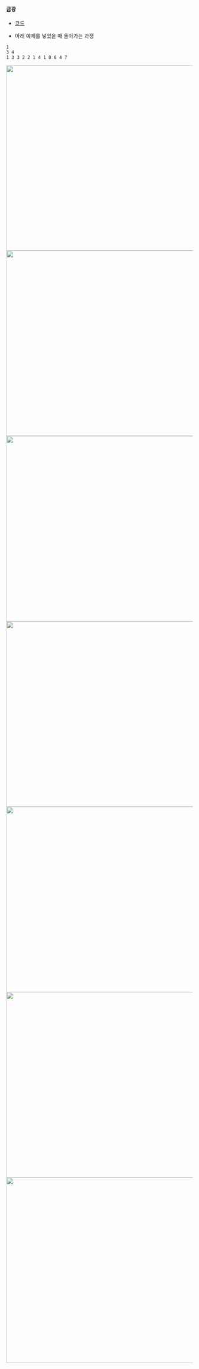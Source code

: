 #### 금광

- [코드](https://github.com/soocy0718/python/blob/main/coding_study/BFS_DFS/%EB%B0%B1%EC%A4%80_16918_%EB%B4%84%EB%B2%84%EB%A7%A8_0308.py)

- 아래 예제를 넣었을 때 돌아가는 과정
```
1
3 4
1 3 3 2 2 1 4 1 0 6 4 7
```
<html>
<img src="https://github.com/soocy0718/python/blob/main/coding_study/DP/%EA%B8%88%EA%B4%91_%EC%BD%94%EB%93%9C_%EC%84%A4%EB%AA%85/%EC%8A%AC%EB%9D%BC%EC%9D%B4%EB%93%9C1.PNG", height="500", width="600">
<img src="https://github.com/soocy0718/python/blob/main/coding_study/DP/%EA%B8%88%EA%B4%91_%EC%BD%94%EB%93%9C_%EC%84%A4%EB%AA%85/%EC%8A%AC%EB%9D%BC%EC%9D%B4%EB%93%9C2.PNG", height="500", width="600">
<img src="https://github.com/soocy0718/python/blob/main/coding_study/DP/%EA%B8%88%EA%B4%91_%EC%BD%94%EB%93%9C_%EC%84%A4%EB%AA%85/%EC%8A%AC%EB%9D%BC%EC%9D%B4%EB%93%9C3.PNG", height="500", width="600">
<img src="https://github.com/soocy0718/python/blob/main/coding_study/DP/%EA%B8%88%EA%B4%91_%EC%BD%94%EB%93%9C_%EC%84%A4%EB%AA%85/%EC%8A%AC%EB%9D%BC%EC%9D%B4%EB%93%9C4.PNG", height="500", width="600">
<img src="https://github.com/soocy0718/python/blob/main/coding_study/DP/%EA%B8%88%EA%B4%91_%EC%BD%94%EB%93%9C_%EC%84%A4%EB%AA%85/%EC%8A%AC%EB%9D%BC%EC%9D%B4%EB%93%9C5.PNG", height="500", width="600">
<img src="https://github.com/soocy0718/python/blob/main/coding_study/DP/%EA%B8%88%EA%B4%91_%EC%BD%94%EB%93%9C_%EC%84%A4%EB%AA%85/%EC%8A%AC%EB%9D%BC%EC%9D%B4%EB%93%9C6.PNG", height="500", width="600">
<img src="https://github.com/soocy0718/python/blob/main/coding_study/DP/%EA%B8%88%EA%B4%91_%EC%BD%94%EB%93%9C_%EC%84%A4%EB%AA%85/%EC%8A%AC%EB%9D%BC%EC%9D%B4%EB%93%9C7.PNG", height="500", width="600">
</html>
